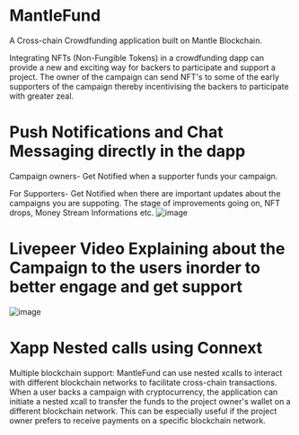 # MantleFund
A Cross-chain Crowdfunding application built on Mantle Blockchain.

Integrating NFTs (Non-Fungible Tokens) in a crowdfunding dapp can provide a new and exciting way for backers to participate and support a project.
The owner of the campaign can send NFT's to some of the early supporters of the campaign thereby incentivising the backers to participate with greater zeal.

# Push Notifications and Chat Messaging directly in the dapp
Campaign owners- Get Notified when a supporter funds your campaign.

For Supporters- Get Notified when there are important updates about the campaigns you are suppoting.
The stage of improvements going on, NFT drops, Money Stream Informations etc.
![image](https://user-images.githubusercontent.com/95926324/219756616-54a32e9e-f62e-417f-ba2d-8694b4393390.png)

# Livepeer Video Explaining about the Campaign to the users inorder to better engage and get support

![image](https://user-images.githubusercontent.com/95926324/219757049-029fb78e-8843-44b4-b79a-3c253289ddee.png)


# Xapp Nested calls using Connext

Multiple blockchain support: MantleFund can use nested xcalls to interact with different blockchain networks to facilitate cross-chain transactions. 
When a user backs a campaign with cryptocurrency, the application can initiate a nested xcall to transfer the funds to the project owner's wallet on a different blockchain network. 
This can be especially useful if the project owner prefers to receive payments on a specific blockchain network.
